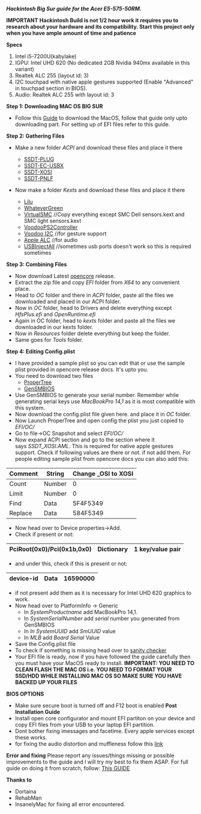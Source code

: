 **_Hackintosh Big Sur guide for the Acer E5-575-50RM._**

**IMPORTANT**
**Hackintosh Build is not 1/2 hour work it requires you to research about your hardware and its compatibility. Start this project only when you have ample amount of time and patience**

**Specs**
1. Intel i5-7200U(kabylake)
2. IGPU: Intel UHD 620 (No dedicated 2GB Nvidia 940mx available in this variant)
3. Realtek ALC 255 (layout id: 3)
4. I2C touchpad with native apple gestures supported (Enable "Advanced" in touchpad section in BIOS).
5. Audio: Realtek ALC 255 with layout id: 3

**Step 1: Downloading MAC OS BIG SUR**
* Follow this [Guide](https://dortania.github.io/OpenCore-Install-Guide/installer-guide/winblows-install.html#downloading-macos) to download the MacOS, follow that guide only upto downloading part. For setting up of EFI files refer to this guide.

**Step 2: Gathering Files**
* Make a new folder _ACPI_ and download these files and place it there
  * [SSDT-PLUG](https://github.com/dortania/Getting-Started-With-ACPI/blob/master/extra-files/compiled/SSDT-PLUG-DRTNIA.aml)
  * [SSDT-EC-USBX](https://github.com/dortania/Getting-Started-With-ACPI/blob/master/extra-files/compiled/SSDT-EC-USBX-LAPTOP.aml)
  * [SSDT-XOSI](https://github.com/dortania/Getting-Started-With-ACPI/blob/master/extra-files/compiled/SSDT-XOSI.aml)
  * [SSDT-PNLF](https://github.com/dortania/Getting-Started-With-ACPI/blob/master/extra-files/compiled/SSDT-PNLF.aml)

* Now make a folder _Kexts_ and download these files and place it there 
  
  * [Lilu](https://github.com/acidanthera/Lilu)
  * [WhateverGreen](https://github.com/acidanthera/whatevergreen/releases)
  * [VirtualSMC](https://github.com/acidanthera/virtualsmc/releases)
  //Copy everything except SMC Dell sensors.kext and SMC light sensors.kext
  * [VoodooPS2Controller](https://github.com/acidanthera/VoodooPS2)
  * [Voodoo I2C](https://github.com/VoodooI2C/VoodooI2C) //for gesture support
  * [Apple ALC](https://github.com/acidanthera/AppleALC) //for audio
  * [USBInjectAll](https://bitbucket.org/RehabMan/os-x-usb-inject-all/downloads/) //sometimes usb ports doesn't work so this is required sometimes
 
**Step 3: Combining Files**
* Now download Latest [opencore](https://github.com/acidanthera/OpenCorePkg) release.
* Extract the zip file and copy _EFI_ folder from _X64_ to any convenient place.
* Head to _OC_ folder and there in _ACPI_ folder, paste all the files we downloaded and placed in our ACPI folder. 
* Now in _OC_ folder, head to Drivers and delete everything except _HfsPlus.efi_ and _OpenRuntime.efi_
* Again in OC folder, head to _kexts_ folder and paste all the files we downloaded in our kexts folder.
* Now in _Resources_ folder delete everything but keep the folder.
* Same goes for _Tools_ folder.

**Step 4: Editing Config.plist**
* I have provided a sample plist so you can edit that or use the sample plist provided in opencore release docs. It's upto you.
* You need to download two files
  * [ProperTree](https://github.com/corpnewt/ProperTree)
  * [GenSMBIOS](https://github.com/corpnewt/GenSMBIOS)
* Use GenSMBIOS to generate your serial number. Remember while generating serial keys use _MacBookPro 14,1_ as it is most compatible with this system.
* Now download the config.plist file given here. and place it in _OC_ folder.
* Now Launch ProperTree and open config the plist you just copied to _EFI/OC/_
* Go to file->OC Snapshot and select _EFI/OC/_
* Now expand ACPI section and go to the section where it says _SSDT_XOSI.AML_. This is required for native apple gestures support. Check if following values are there or not. if not add them. For people editing sample plist from opencore docs you can also add this:

| Comment | String | Change _OSI to XOSI |
|---------|--------|---------------------|
| Count   | Number | 0                   |
| Limit   | Number | 0                   |
| Find    | Data   | 5F4F5349            |
| Replace | Data   | 584F5349            |

* Now head over to Device properties->Add.
* Check if present or not:

| PciRoot(0x0)/Pci(0x1b,0x0) | Dictionary | 1 key/value pair |
|----------------------------|------------|------------------|

* and under this, check if this is present or not:

| device-id | Data | 16590000 |
|-----------|------|----------|

* if not present add them as it is necessary for Intel UHD 620 graphics to work.
* Now head over to PlatformInfo -> Generic
  * In _SystemProductname_ add MacBookPro 14,1.
  * In _SystemSerialNumber_ add _serial_ number you generated from GenSMBIOS
  * In _In SystemUUID_ add _SmUUID_ value
  * In _MLB_ add _Board Serial_ Value
* Save the Config.plist file  
* To check if something is missing head over to [sanity checker](https://opencore.slowgeek.com)
* Your EFI file is ready, now if you have followed the guide carefully then you must have your MacOS ready to install. 
**IMPORTANT: YOU NEED TO CLEAN FLASH THE MAC OS i.e. YOU NEED TO FORMAT YOUR SSD/HDD WHILE INSTALLING MAC OS SO MAKE SURE YOU HAVE BACKED UP YOUR FILES**

**BIOS OPTIONS**
  * Make sure secure boot is turned off and F12 boot is enabled
**Post Installation Guide**
* Install open core configurator and mount EFI partiton on your device and copy EFI files from your USB to your laptop EFI partition.
* Dont bother fixing imessages and facetime. Every apple services except these works.
* for fixing the audio distortion and muffleness follow this [link](https://github.com/hackintosh-stuff/ComboJack)

**Error and fixing**
Please report any issues/things missing or possible improvements to the guide and I will try my best to fix them ASAP.
For full guide on doing it from scratch, follow: [This GUIDE](https://dortania.github.io/OpenCore-Install-Guide/)

**Thanks to**
* Dortaina
* RehabMan
* InsanelyMac
for fixing all error encountered.

